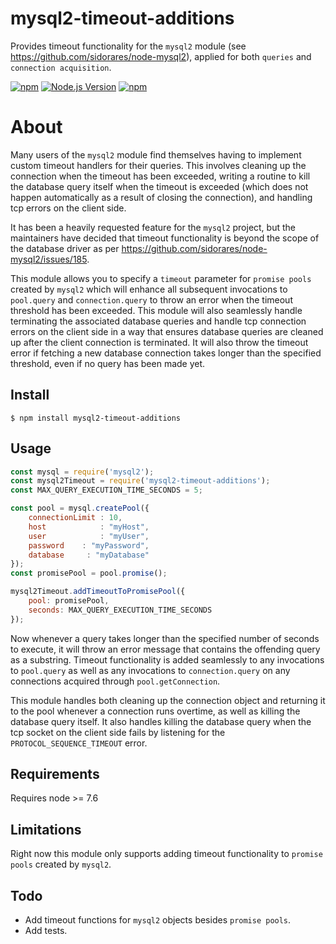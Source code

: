 # mysql2-timeout-additions
Provides timeout functionality for the `mysql2` module (see https://github.com/sidorares/node-mysql2), applied for both `queries` and `connection acquisition`. 

[![npm](https://img.shields.io/npm/v/mysql2-timeout-additions.svg?style=flat-square)](https://www.npmjs.com/package/mysql2-timeout-additions 'npm')
[![Node.js Version](https://img.shields.io/node/v/mysql2-timeout-additions.svg?style=flat-square 'Node.js Version')](https://www.npmjs.com/package/mysql2-timeout-additions)
[![npm](https://img.shields.io/npm/dt/mysql2-timeout-additions)](https://www.npmjs.com/package/mysql2-timeout-additions)

# About
Many users of the `mysql2` module find themselves having to implement custom timeout handlers for their queries. This involves cleaning up the connection when the timeout has been exceeded, writing a routine to kill the database query itself when the timeout is exceeded (which does not happen automatically as a result of closing the connection), and handling tcp errors on the client side. 

It has been a heavily requested feature for the `mysql2` project, but the maintainers have decided that timeout functionality is beyond the scope of the database driver as per https://github.com/sidorares/node-mysql2/issues/185. 

This module allows you to specify a `timeout` parameter for `promise pools` created by `mysql2` which will enhance all subsequent invocations to `pool.query` and `connection.query` to throw an error when the timeout threshold has been exceeded. This module will also seamlessly handle terminating the associated database queries and handle tcp connection errors on the client side in a way that ensures database queries are cleaned up after the client connection is terminated. It will also throw the timeout error if fetching a new database connection takes longer than the specified threshold, even if no query has been made yet. 

## Install
```
$ npm install mysql2-timeout-additions
```

## Usage
```javascript
const mysql = require('mysql2');
const mysql2Timeout = require('mysql2-timeout-additions');
const MAX_QUERY_EXECUTION_TIME_SECONDS = 5;

const pool = mysql.createPool({
    connectionLimit : 10,
    host            : "myHost",
    user            : "myUser",
    password    : "myPassword",
    database     : "myDatabase"
});
const promisePool = pool.promise();

mysql2Timeout.addTimeoutToPromisePool({ 
    pool: promisePool, 
    seconds: MAX_QUERY_EXECUTION_TIME_SECONDS 
});
```

Now whenever a query takes longer than the specified number of seconds to execute, it will throw an error message that contains the offending query as a substring. Timeout functionality is added seamlessly to any invocations to `pool.query` as well as any invocations to `connection.query` on any connections acquired through `pool.getConnection`. 

This module handles both cleaning up the connection object and returning it to the pool whenever a connection runs overtime, as well as killing the database query itself. It also handles killing the database query when the tcp socket on the client side fails by listening for the `PROTOCOL_SEQUENCE_TIMEOUT` error. 

## Requirements
Requires node >= 7.6

## Limitations
Right now this module only supports adding timeout functionality to `promise pools` created by `mysql2`. 

## Todo 
- Add timeout functions for `mysql2` objects besides `promise pools`. 
- Add tests.
